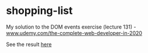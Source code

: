 

# shopping-list
My solution to the DOM events exercise (lecture 131) - www.udemy.com/the-complete-web-developer-in-2020

See the result [here](https://neoangeiras.github.io/shopping-list/ )
